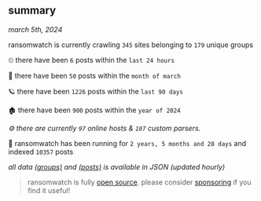 
## summary
_march 5th, 2024_

ransomwatch is currently crawling `345` sites belonging to `179` unique groups

⏲ there have been `6` posts within the `last 24 hours`

🦈 there have been `50` posts within the `month of march`

🪐 there have been `1226` posts within the `last 90 days`

🏚 there have been `900` posts within the `year of 2024`

_⚙️ there are currently `97` online hosts & `107` custom parsers._

🦕 ransomwatch has been running for `2 years, 5 months and 28 days` and indexed `10357` posts

_all data  [(groups)](http://ransomwhat.telemetry.ltd/groups) and [(posts)](http://ransomwhat.telemetry.ltd/posts) is available in JSON (updated hourly)_

> ransomwatch is fully [open source](https://github.com/joshhighet/ransomwatch#ransomwatch--). please consider [sponsoring](https://github.com/sponsors/joshhighet) if you find it useful!
